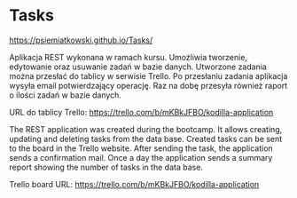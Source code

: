 # Tasks
https://psiemiatkowski.github.io/Tasks/

Aplikacja REST wykonana w ramach kursu. Umożliwia tworzenie, edytowanie oraz usuwanie zadań w bazie danych. Utworzone zadania można przesłać do tablicy w serwisie Trello. Po przesłaniu zadania aplikacja wysyła email potwierdzający operację. Raz na dobę przesyła również raport o ilości zadań w bazie danych.

URL do tablicy Trello: https://trello.com/b/mKBkJFBO/kodilla-application

The REST application was created during the bootcamp. It allows creating, updating and deleting tasks from the data base. Created tasks can be sent to the board in the Trello website. After sending the task, the application sends a confirmation mail. Once a day the application sends a summary report showing the number of tasks in the data base.

Trello board URL: https://trello.com/b/mKBkJFBO/kodilla-application
